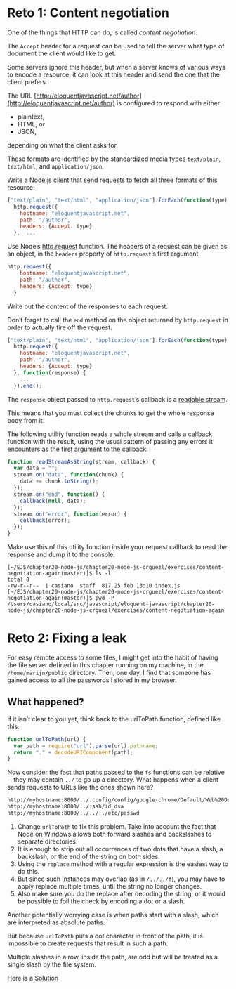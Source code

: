 # Reto 1: Content negotiation

One of the things that HTTP can do, is called *content negotiation*. 

The `Accept` header for a request can be used to tell the server what type of document the client would like to get. 

Some servers ignore this header, but when a server knows of various ways to encode a resource, 
it can look at this header and send the one that the client prefers.

The URL [http://eloquentjavascript.net/author](http://eloquentjavascript.net/author) is configured to respond with either 

- plaintext,
- HTML, or
- JSON,

depending on what the client asks for. 

These formats are identified by the standardized media types `text/plain`, `text/html`, and `application/json`.

Write a Node.js client that send requests to fetch all three formats of this resource:

```js
["text/plain", "text/html", "application/json"].forEach(function(type) {
  http.request({
    hostname: "eloquentjavascript.net",
    path: "/author", 
    headers: {Accept: type} 
  },  ...
```

Use Node’s [http.request](https://nodejs.org/api/http.html#http_http_request_options_callback) function. 
The headers of a request can be given as an object, in the `headers` property of `http.request`’s first argument.

```js
http.request({
    hostname: "eloquentjavascript.net",
    path: "/author", 
    headers: {Accept: type} 
  }
```

Write out the content of the responses to each request.

Don’t forget to call the `end` method on the object returned by `http.request` in order to actually fire off the request.

```js
["text/plain", "text/html", "application/json"].forEach(function(type) {
  http.request({
    hostname: "eloquentjavascript.net",
    path: "/author", 
    headers: {Accept: type} 
  }, function(response) {
    ...
  }).end();
```

The `response` object passed to `http.request`’s callback is a [readable stream](https://nodejs.org/api/stream.html#stream_readable_streams).

This means that you must collect the chunks to  get the whole response body from it. 

The following utility function reads a whole stream and calls a callback function with the result, 
using the usual pattern of passing any errors it encounters as the first argument to the callback:

```js
function readStreamAsString(stream, callback) {
  var data = "";
  stream.on("data", function(chunk) {
    data += chunk.toString();
  });
  stream.on("end", function() {
    callback(null, data);
  });
  stream.on("error", function(error) {
    callback(error);
  });
}
```

Make use this of this utility function inside your request callback  to read  the response and dump it
to the console.

```
[~/EJS/chapter20-node-js/chapter20-node-js-crguezl/exercises/content-negotiation-again(master)]$ ls -l
total 8
-rw-r--r--  1 casiano  staff  817 25 feb 13:10 index.js
[~/EJS/chapter20-node-js/chapter20-node-js-crguezl/exercises/content-negotiation-again(master)]$ pwd -P
/Users/casiano/local/src/javascript/eloquent-javascript/chapter20-node-js/chapter20-node-js-crguezl/exercises/content-negotiation-again
```


# Reto 2: Fixing a leak

For easy remote access to some files, I might get into the habit
of having the file server defined in this chapter running on my
machine, in the `/home/marijn/public` directory. Then, one day, I
find that someone has gained access to all the passwords I stored
in my browser.

## What happened?

If it isn’t clear to you yet, think back to the urlToPath function, defined like this:

```js
function urlToPath(url) {
  var path = require("url").parse(url).pathname;
  return "." + decodeURIComponent(path);
}
```
Now consider the fact that paths passed to the `fs` functions can
be relative—they may contain `../` to go up a directory. What happens
when a client sends requests to URLs like the ones shown here?

```html
http://myhostname:8000/../.config/config/google-chrome/Default/Web%20Data
http://myhostname:8000/../.ssh/id_dsa
http://myhostname:8000/../../../etc/passwd
```

1. Change `urlToPath` to fix this problem. Take into account the fact
that Node on Windows allows both forward slashes and backslashes
to separate directories.
2. It is enough to strip out all occurrences of two dots that have a
slash, a backslash, or the end of the string on both sides. 
3.  Using the `replace` method with a regular expression is the easiest way to
do this. 
4. But since such instances may overlap (as in `/../../f`),
you may have to apply replace multiple times, until the string no
longer changes. 
5. Also make sure you do the replace after decoding
the string, or it would be possible to foil the check by encoding
a dot or a slash.

Another potentially worrying case is when paths start with a slash,
which are interpreted as absolute paths. 

But because `urlToPath` puts
a dot character in front of the path, it is impossible to create
requests that result in such a path. 

Multiple slashes in a row,
inside the path, are odd but will be treated as a single slash by
the file system.

Here is a [Solution](https://github.com/ULL-ESIT-MII-CA-1718/ejs-chapter20-node-js)
